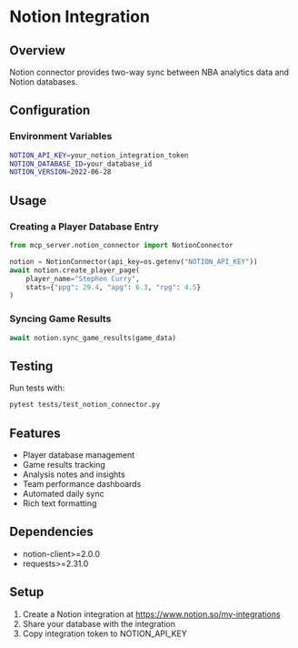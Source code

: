 # Notion Integration

## Overview
Notion connector provides two-way sync between NBA analytics data and Notion databases.

## Configuration

### Environment Variables
```bash
NOTION_API_KEY=your_notion_integration_token
NOTION_DATABASE_ID=your_database_id
NOTION_VERSION=2022-06-28
```

## Usage

### Creating a Player Database Entry
```python
from mcp_server.notion_connector import NotionConnector

notion = NotionConnector(api_key=os.getenv("NOTION_API_KEY"))
await notion.create_player_page(
    player_name="Stephen Curry",
    stats={"ppg": 29.4, "apg": 6.3, "rpg": 4.5}
)
```

### Syncing Game Results
```python
await notion.sync_game_results(game_data)
```

## Testing
Run tests with:
```bash
pytest tests/test_notion_connector.py
```

## Features
- Player database management
- Game results tracking
- Analysis notes and insights
- Team performance dashboards
- Automated daily sync
- Rich text formatting

## Dependencies
- notion-client>=2.0.0
- requests>=2.31.0

## Setup
1. Create a Notion integration at https://www.notion.so/my-integrations
2. Share your database with the integration
3. Copy integration token to NOTION_API_KEY

